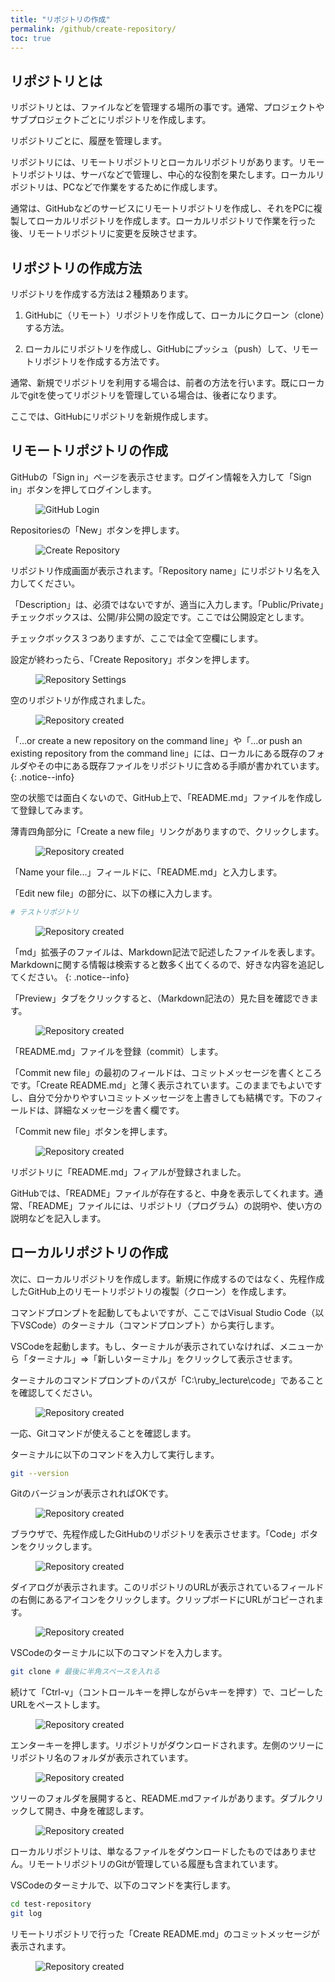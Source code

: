 ```yaml
---
title: "リポジトリの作成"
permalink: /github/create-repository/
toc: true
---
```

## リポジトリとは

リポジトリとは、ファイルなどを管理する場所の事です。通常、プロジェクトやサブプロジェクトごとにリポジトリを作成します。

リポジトリごとに、履歴を管理します。

リポジトリには、リモートリポジトリとローカルリポジトリがあります。リモートリポジトリは、サーバなどで管理し、中心的な役割を果たします。ローカルリポジトリは、PCなどで作業をするために作成します。

通常は、GitHubなどのサービスにリモートリポジトリを作成し、それをPCに複製してローカルリポジトリを作成します。ローカルリポジトリで作業を行った後、リモートリポジトリに変更を反映させます。

## リポジトリの作成方法

リポジトリを作成する方法は２種類あります。

1. GitHubに（リモート）リポジトリを作成して、ローカルにクローン（clone）する方法。

1. ローカルにリポジトリを作成し、GitHubにプッシュ（push）して、リモートリポジトリを作成する方法です。

通常、新規でリポジトリを利用する場合は、前者の方法を行います。既にローカルでgitを使ってリポジトリを管理している場合は、後者になります。

ここでは、GitHubにリポジトリを新規作成します。

## リモートリポジトリの作成

GitHubの「Sign in」ページを表示させます。ログイン情報を入力して「Sign in」ボタンを押してログインします。

<figure>
  <img src="{{ '/assets/images/github/03/login.png' | relative_url }}" alt="GitHub Login" class="img_border">
</figure>

Repositoriesの「New」ボタンを押します。

<figure>
  <img src="{{ '/assets/images/github/03/create-repository.png' | relative_url }}" alt="Create Repository" class="img_border">
</figure>

リポジトリ作成画面が表示されます。「Repository name」にリポジトリ名を入力してください。

「Description」は、必須ではないですが、適当に入力します。「Public/Private」チェックボックスは、公開/非公開の設定です。ここでは公開設定とします。

チェックボックス３つありますが、ここでは全て空欄にします。

設定が終わったら、「Create Repository」ボタンを押します。

<figure>
  <img src="{{ '/assets/images/github/03/repository-settings.png' | relative_url }}" alt="Repository Settings" class="img_border">
</figure>

空のリポジトリが作成されました。

<figure>
  <img src="{{ '/assets/images/github/03/repository-created.png' | relative_url }}" alt="Repository created" class="img_border">
</figure>

「…or create a new repository on the command line」や「…or push an existing repository from the command line」には、ローカルにある既存のフォルダやその中にある既存ファイルをリポジトリに含める手順が書かれています。
{: .notice--info} 

空の状態では面白くないので、GitHub上で、「README.md」ファイルを作成して登録してみます。

薄青四角部分に「Create a new file」リンクがありますので、クリックします。

<figure>
  <img src="{{ '/assets/images/github/03/create-readme.png' | relative_url }}" alt="Repository created" class="img_border">
</figure>

「Name your file...」フィールドに、「README.md」と入力します。

「Edit new file」の部分に、以下の様に入力します。

```bash
# テストリポジトリ
```

<figure>
  <img src="{{ '/assets/images/github/03/create-readme2.png' | relative_url }}" alt="Repository created" class="img_border">
</figure>

「md」拡張子のファイルは、Markdown記法で記述したファイルを表します。Markdownに関する情報は検索すると数多く出てくるので、好きな内容を追記してください。
{: .notice--info} 

「Preview」タブをクリックすると、（Markdown記法の）見た目を確認できます。

<figure>
  <img src="{{ '/assets/images/github/03/create-readme3.png' | relative_url }}" alt="Repository created" class="img_border">
</figure>

「README.md」ファイルを登録（commit）します。

「Commit new file」の最初のフィールドは、コミットメッセージを書くところです。「Create README.md」と薄く表示されています。このままでもよいですし、自分で分かりやすいコミットメッセージを上書きしても結構です。下のフィールドは、詳細なメッセージを書く欄です。

「Commit new file」ボタンを押します。

<figure>
  <img src="{{ '/assets/images/github/03/create-readme4.png' | relative_url }}" alt="Repository created" class="img_border">
</figure>

リポジトリに「README.md」フィアルが登録されました。

GitHubでは、「README」ファイルが存在すると、中身を表示してくれます。通常、「README」ファイルには、リポジトリ（プログラム）の説明や、使い方の説明などを記入します。

## ローカルリポジトリの作成

次に、ローカルリポジトリを作成します。新規に作成するのではなく、先程作成したGitHub上のリモートリポジトリの複製（クローン）を作成します。

コマンドプロンプトを起動してもよいですが、ここではVisual Studio Code（以下VSCode）のターミナル（コマンドプロンプト）から実行します。

VSCodeを起動します。もし、ターミナルが表示されていなければ、メニューから「ターミナル」=>「新しいターミナル」をクリックして表示させます。

ターミナルのコマンドプロンプトのパスが「C:\ruby_lecture\code」であることを確認してください。

<figure>
  <img src="{{ '/assets/images/github/03/vscode.png' | relative_url }}" alt="Repository created" class="img_border">
</figure>

一応、Gitコマンドが使えることを確認します。

ターミナルに以下のコマンドを入力して実行します。

```bash
git --version
```

Gitのバージョンが表示されればOKです。

<figure>
  <img src="{{ '/assets/images/github/03/vscode2.png' | relative_url }}" alt="Repository created" class="img_border">
</figure>

ブラウザで、先程作成したGitHubのリポジトリを表示させます。「Code」ボタンをクリックします。

<figure>
  <img src="{{ '/assets/images/github/03/repository-code.png' | relative_url }}" alt="Repository created" class="img_border">
</figure>

ダイアログが表示されます。このリポジトリのURLが表示されているフィールドの右側にあるアイコンをクリックします。クリップボードにURLがコピーされます。

<figure>
  <img src="{{ '/assets/images/github/03/repository-code2.png' | relative_url }}" alt="Repository created" class="img_border">
</figure>

VSCodeのターミナルに以下のコマンドを入力します。

```bash
git clone # 最後に半角スペースを入れる
```

続けて「Ctrl-v」（コントロールキーを押しながらvキーを押す）で、コピーしたURLをペーストします。

<figure>
  <img src="{{ '/assets/images/github/03/git-clone.png' | relative_url }}" alt="Repository created" class="img_border">
</figure>

エンターキーを押します。リポジトリがダウンロードされます。左側のツリーにリポジトリ名のフォルダが表示されています。

<figure>
  <img src="{{ '/assets/images/github/03/git-clone2.png' | relative_url }}" alt="Repository created" class="img_border">
</figure>

ツリーのフォルダを展開すると、README.mdファイルがあります。ダブルクリックして開き、中身を確認します。

<figure>
  <img src="{{ '/assets/images/github/03/git-clone3.png' | relative_url }}" alt="Repository created" class="img_border">
</figure>

ローカルリポジトリは、単なるファイルをダウンロードしたものではありません。リモートリポジトリのGitが管理している履歴も含まれています。

VSCodeのターミナルで、以下のコマンドを実行します。

```bash
cd test-repository
git log
```

リモートリポジトリで行った「Create README.md」のコミットメッセージが表示されます。

<figure>
  <img src="{{ '/assets/images/github/03/git-log.png' | relative_url }}" alt="Repository created" class="img_border">
</figure>
